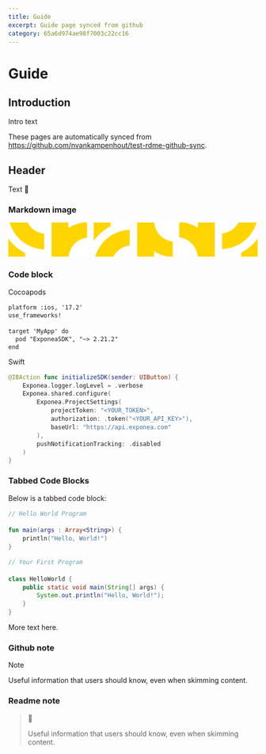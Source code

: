 ```yaml
---
title: Guide
excerpt: Guide page synced from github
category: 65a6d974ae98f7003c22cc16
---
```


# Guide

## Introduction
Intro text

These pages are automatically synced from https://github.com/nvankampenhout/test-rdme-github-sync.

## Header

Text 🙈

### Markdown image

![image in Markdown](https://github.com/nvankampenhout/test-rdme-github-sync/blob/main/Documentation/41d9b56-_Pattern.png?raw=true)

### Code block

Cocoapods

```
platform :ios, '17.2'
use_frameworks!

target 'MyApp' do
  pod "ExponeaSDK", "~> 2.21.2"
end
```

Swift

```swift
@IBAction func initializeSDK(sender: UIButton) {
    Exponea.logger.logLevel = .verbose
    Exponea.shared.configure(
        Exponea.ProjectSettings(
            projectToken: "<YOUR_TOKEN>",
            authorization: .token("<YOUR_API_KEY>"),
            baseUrl: "https://api.exponea.com"
        ),
        pushNotificationTracking: .disabled
    )
}
```

### Tabbed Code Blocks

Below is a tabbed code block:

```kotlin
// Hello World Program

fun main(args : Array<String>) {
    println("Hello, World!")
}
```
```java
// Your First Program

class HelloWorld {
    public static void main(String[] args) {
        System.out.println("Hello, World!"); 
    }
}
```

More text here.

### Github note

> [!NOTE]
> Useful information that users should know, even when skimming content.

### Readme note

> 📘 
> 
> Useful information that users should know, even when skimming content.
